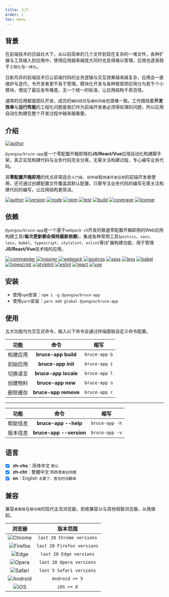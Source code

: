 ```yaml
---
title: 入门
order: 1
toc: menu
---
```


## 背景

在前端技术的日益壮大下，从以前简单的几个文件到现在复杂的一堆文件，各种扩展与工具植入到应用中，使得应用越来越庞大同时也变得难以管理，应用也逐渐趋于`工程化`与`一体化`。

日新月异的前端技术已让前端代码的业务逻辑与交互效果越来越复杂，应用会一直维护与迭代，令开发者更不易于管理。模块化开发与各种框架把应用分为若干个小模块，增加了最后发布难度，无一个统一的标准，让应用结构千奇百怪。

通常的应用都是团队开发，成员的`编码规范`与`编码风格`也很难一致。工作围绕着**开发效率**与**运行性能**的工程化问题是我们作为前端开发者必须得处理的问题，所以应用自动化构建在整个开发过程中越来越重要。

## 介绍

[![author](https://img.shields.io/badge/@yangzw/bruce--app-JS/React/Vue应用自动化构建脚手架-66f.svg)](https://github.com/JowayYoung/bruce)

`@yangzw/bruce-app`是一个零配置开箱即用的**JS/React/Vue**应用自动化构建脚手架，真正实现构建代码与业务代码完全分离，无需关注构建过程，专心编写业务代码。

其**零配置开箱即用**的优点非常适合`入门级`、`初中级`和`快速开发应用`的前端开发者使用，还可通过创建配置文件覆盖其默认配置，只需专注业务代码的编写无需关注构建代码的编写，让应用结构更简洁。

[![author](https://img.shields.io/badge/author-JowayYoung-f66.svg)](https://github.com/JowayYoung/bruce)<span class="gap"></span>
[![version](https://img.shields.io/badge/version-1.0.8-f66.svg)](https://github.com/JowayYoung/bruce)<span class="gap"></span>
[![node](https://img.shields.io/badge/node-%3E%3D16.0.0-3c9.svg)](https://github.com/JowayYoung/bruce)<span class="gap"></span>
[![npm](https://img.shields.io/badge/npm-%3E%3D7.10.0-3c9.svg)](https://github.com/JowayYoung/bruce)<span class="gap"></span>
[![test](https://img.shields.io/badge/test-passing-f90.svg)](https://github.com/JowayYoung/bruce)<span class="gap"></span>
[![build](https://img.shields.io/badge/build-passing-f90.svg)](https://github.com/JowayYoung/bruce)<span class="gap"></span>
[![coverage](https://img.shields.io/badge/coverage-80%25-09f.svg)](https://github.com/JowayYoung/bruce)<span class="gap"></span>
[![license](https://img.shields.io/badge/license-MIT-09f.svg)](https://github.com/JowayYoung/bruce)

## 依赖

`@yangzw/bruce-app`是一个基于`webpack v5`开发的极速零配置开箱即用的Web应用构建工具(**每次更新都会保持最新依赖**)，集成各种常用工具(`postcss`、`sass`、`less`、`babel`、`typescript`、`stylelint`、`eslint`等)扩展构建功能，用于管理**JS/React/Vue**技术栈的应用。

[![commander](https://img.shields.io/badge/commander-v10-f90.svg)](https://github.com/JowayYoung/bruce)<span class="gap"></span>
[![inquirer](https://img.shields.io/badge/inquirer-v9-f90.svg)](https://github.com/JowayYoung/bruce)<span class="gap"></span>
[![webpack](https://img.shields.io/badge/webpack-v5-f66.svg)](https://github.com/JowayYoung/bruce)<span class="gap"></span>
[![postcss](https://img.shields.io/badge/postcss-v8-3c9.svg)](https://github.com/JowayYoung/bruce)<span class="gap"></span>
[![sass](https://img.shields.io/badge/sass-v1-3c9.svg)](https://github.com/JowayYoung/bruce)<span class="gap"></span>
[![less](https://img.shields.io/badge/less-v4-3c9.svg)](https://github.com/JowayYoung/bruce)<span class="gap"></span>
[![babel](https://img.shields.io/badge/babel-v7-3c9.svg)](https://github.com/JowayYoung/bruce)<span class="gap"></span>
[![typescript](https://img.shields.io/badge/typescript-v4-3c9.svg)](https://github.com/JowayYoung/bruce)<span class="gap"></span>
[![stylelint](https://img.shields.io/badge/stylelint-v15-3c9.svg)](https://github.com/JowayYoung/bruce)<span class="gap"></span>
[![eslint](https://img.shields.io/badge/eslint-v8-3c9.svg)](https://github.com/JowayYoung/bruce)<span class="gap"></span>
[![react](https://img.shields.io/badge/react-v18-09f.svg)](https://github.com/JowayYoung/bruce)<span class="gap"></span>
[![vue](https://img.shields.io/badge/vue-v3-09f.svg)](https://github.com/JowayYoung/bruce)

## 安装

- 使用`npm`安装：`npm i -g @yangzw/bruce-app`
- 使用`yarn`安装：`yarn add global @yangzw/bruce-app`

## 使用

五大功能均为交互式命令，输入以下命令会通过终端面板自定义命令配置。

功能|命令|缩写
:-:|:-:|:-:
构建应用|**bruce-app build**|`bruce-app b`
初始应用|**bruce-app init**|`bruce-app i`
切换语言|**bruce-app locale**|`bruce-app l`
创建物料|**bruce-app new**|`bruce-app n`
删除缓存|**bruce-app remove**|`bruce-app r`

---

功能|命令|缩写
:-:|:-:|:-:
帮助信息|**bruce-app --help**|`bruce-app -h`
版本信息|**bruce-app --version**|`bruce-app -v`

## 语言

- [x] **zh-chs**：简体中文 `默认`
- [x] **zh-cht**：繁體中文 `照顾港澳台同胞`
- [x] **en**：English `太累了，暂无时间翻译`

## 兼容

兼容`桌面端`与`移动端`的现代主流浏览器，拒绝兼容`IE`与其他弱智浏览器，从我做起。

浏览器|版本范围
:-:|:-:
<div class="browser"><img src="https://raw.githubusercontent.com/alrra/browser-logos/master/src/chrome/chrome_48x48.png">Chrome</div>|`last 20 Chrome versions`
<div class="browser"><img src="https://raw.githubusercontent.com/alrra/browser-logos/master/src/firefox/firefox_48x48.png">Firefox</div>|`last 20 Firefox versions`
<div class="browser"><img src="https://raw.githubusercontent.com/alrra/browser-logos/master/src/edge/edge_48x48.png">Edge</div>|`last 20 Edge versions`
<div class="browser"><img src="https://raw.githubusercontent.com/alrra/browser-logos/master/src/opera/opera_48x48.png">Opera</div>|`last 20 Opera versions`
<div class="browser"><img src="https://raw.githubusercontent.com/alrra/browser-logos/master/src/safari/safari_48x48.png">Safari</div>|`last 5 Safari versions`
<div class="browser"><img src="https://raw.githubusercontent.com/alrra/browser-logos/master/src/chromium/chromium_48x48.png">Android</div>|`Android >= 5`
<div class="browser"><img src="https://raw.githubusercontent.com/alrra/browser-logos/master/src/safari-ios/safari-ios_48x48.png">iOS</div>|`iOS >= 8`